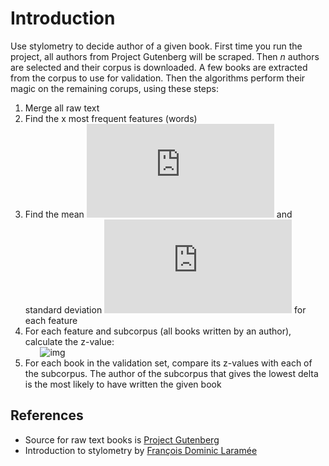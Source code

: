 # Introduction

Use stylometry to decide author of a given book.
First time you run the project, all authors from Project Gutenberg will be scraped. Then _n_ authors are selected and their corpus is downloaded. A few books are extracted from the corpus to use for validation. Then the algorithms perform their magic on the remaining corups, using these steps:

1. Merge all raw text
2. Find the x most frequent features (words)
3. Find the mean ![img](http://latex.codecogs.com/svg.latex?%5Cmu) and standard deviation ![img](http://latex.codecogs.com/svg.latex?%5Csigma) for each feature
4. For each feature and subcorpus (all books written by an author), calculate the z-value:  
   &nbsp;&nbsp;&nbsp;&nbsp;&nbsp;&nbsp;![img](http://latex.codecogs.com/svg.latex?Z_{i}%3D\frac{C_{i}-\mu_{i}}{\sigma_{i}})
5. For each book in the validation set, compare its z-values with each of the subcorpus. The author of the subcorpus that gives the lowest delta is the most likely to have written the given book

## References

- Source for raw text books is [Project Gutenberg](https://www.gutenberg.org/)
- Introduction to stylometry by [François Dominic Laramée](https://programminghistorian.org/en/lessons/introduction-to-stylometry-with-python#third-stylometric-test-john-burrows-delta-method-advanced)
